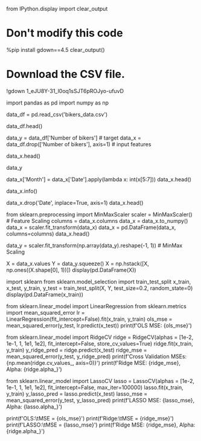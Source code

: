 
from IPython.display import clear_output

# Don't modify this code
%pip install gdown==4.5
clear_output()

# Download the CSV file.
!gdown 1_eJU8Y-31_l0oq1sSJT6pROJyo-ufuvD

import pandas as pd
import numpy as np

data_df = pd.read_csv('bikers_data.csv')

data_df.head()

data_y = data_df['Number of bikers'] # target
data_x = data_df.drop(['Number of bikers'], axis=1) # input features

data_x.head()

data_y

data_x['Month'] = data_x['Date'].apply(lambda x: int(x[5:7]))
data_x.head()

data_x.info()

data_x.drop('Date', inplace=True, axis=1)
data_x.head()

from sklearn.preprocessing import MinMaxScaler
scaler = MinMaxScaler() # Feature Scaling
columns = data_x.columns
data_x = data_x.to_numpy()
data_x = scaler.fit_transform(data_x)
data_x = pd.DataFrame(data_x, columns=columns)
data_x.head()

data_y = scaler.fit_transform(np.array(data_y).reshape(-1, 1)) # MinMax Scaling

X = data_x.values
Y = data_y.squeeze()
X = np.hstack([X, np.ones((X.shape[0], 1))])
display(pd.DataFrame(X))

import sklearn
from sklearn.model_selection import train_test_split
x_train, x_test, y_train, y_test = train_test_split(X, Y, test_size=0.2, random_state=0)
display(pd.DataFrame(x_train))

from sklearn.linear_model import LinearRegression
from sklearn.metrics import mean_squared_error
lr = LinearRegression(fit_intercept=False).fit(x_train, y_train)
ols_mse = mean_squared_error(y_test, lr.predict(x_test))
print(f'OLS MSE: {ols_mse}')

from sklearn.linear_model import RidgeCV
ridge = RidgeCV(alphas = [1e-2, 1e-1, 1, 1e1, 1e2], fit_intercept=False, store_cv_values=True)
ridge.fit(x_train, y_train)
y_ridge_pred = ridge.predict(x_test)
ridge_mse = mean_squared_error(y_test, y_ridge_pred)
print(f'Cross Validation MSEs: {np.mean(ridge.cv_values_, axis=0)}')
print(f'Ridge MSE: {ridge_mse}, Alpha: {ridge.alpha_}')

from sklearn.linear_model import LassoCV
lasso = LassoCV(alphas = [1e-2, 1e-1, 1, 1e1, 1e2], fit_intercept=False, max_iter=100000)
lasso.fit(x_train, y_train)
y_lasso_pred = lasso.predict(x_test)
lasso_mse = mean_squared_error(y_test, y_lasso_pred)
print(f'LASSO MSE: {lasso_mse}, Alpha: {lasso.alpha_}')

print(f'OLS:\tMSE = {ols_mse}')
print(f'Ridge:\tMSE = {ridge_mse}')
print(f'LASSO:\tMSE = {lasso_mse}')
print(f'Ridge MSE: {ridge_mse}, Alpha: {ridge.alpha_}')
